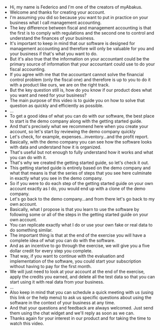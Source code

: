 - Hi, my name is Federico and I'm one of the creators of myAbakus.
- Welcome and thanks for creating your account.
- I'm assuming you did so because you want to put in practice on your business what I call management accounting.
- The key difference between fiscal and management accounting is that the first is to comply with regulations and the second one to control and understand the finances of your business.
- It's important to keep in mind that our software is designed for management accounting and therefore will only be valuable for you and your business if that's what you want to do.
- But it's also true that the information on your accountant could be the primary source of information that your accountant could use to do your fiscal accounting.
- If you agree with me that the accountant cannot solve the financial control problem (only the fiscal one) and therefore is up to you to do it with a product like ours, we are on the right track.
- But the key question still is, how do you know if our product does what you want and need for your business?
- The main purpose of this video is to guide you on how to solve that question as quickly and efficiently as possible.
- ...
- To get a good idea of what you can do with our software, the best place to start is the demo company along with the getting started guide.
- And that's precisely what we recommend here when you create your account, so let's start by reviewing the demo company quickly
- Let's check, for example, expenses...inventory...and the profit report.
- Basically, with the demo company you can see how the software looks with data and understand how it is organized.
- That's useful but not enough to fully understand how it works and what you can do with it.
- That's why we created the getting started guide, so let's check it out. 
- This getting started guide is entirely based on the demo company and what that means is that the series of steps that you see here culminate in exactly what you see in the demo company.
- So if you were to do each step of the getting started guide on your own account exactly as I do, you would end up with a clone of the demo company.
- Let's go back to the demo company...and from there let's go back to my own account.
- Basically, what I propose is that you learn to use the software by following some or all of the steps in the getting started guide on your own account.
- You can replicate exactly what I do or use your own fake or real data to do something similar.
- The important thing is that at the end of the exercise you will have a complete idea of what you can do with the software.
- And as an incentive to go through the exercise, we will give you a five dollar credit for every step you complete.
- That way, if you want to continue with the evaluation and implementation of the software, you could start your subscription without having to pay for the first month.
- We will just need to look at your account at the end of the exercise, apply the credits you earned, and delete all the test data so that you can start using it with real data from your business.
- ...
- Also keep in mind that you can schedule a quick meeting with us (using this link or the help menu) to ask us specific questions about using the software in the context of your business at any time.
- And that your questions and feedback are always welcomed. Just send them using the chat widget and we'll reply as soon as we can. 
- Thanks again for your interest in our product and for taking the time to watch this video.
